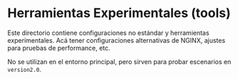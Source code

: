 # Herramientas Experimentales (tools)

Este directorio contiene configuraciones no estándar y herramientas experimentales.
Acá tener configuraciones alternativas de NGINX, ajustes para pruebas de performance, etc.

No se utilizan en el entorno principal, pero sirven para probar escenarios en `version2.0`.
